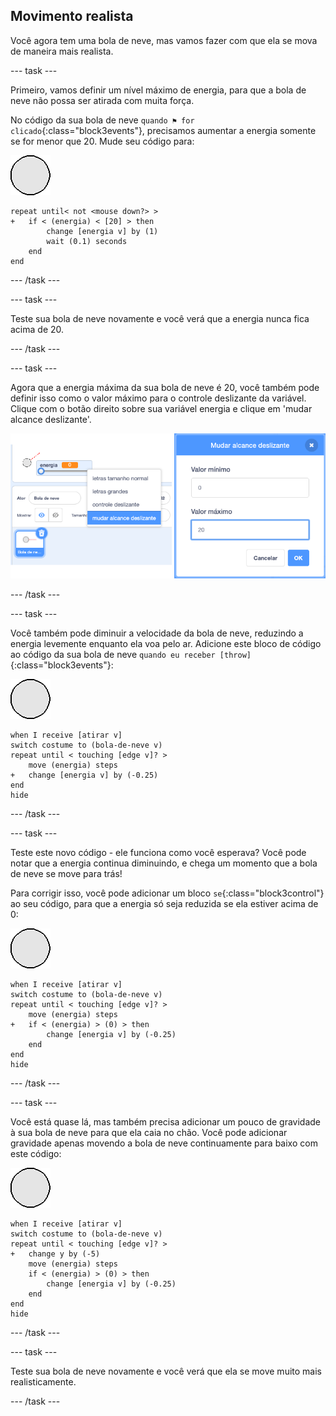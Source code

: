 ## Movimento realista

Você agora tem uma bola de neve, mas vamos fazer com que ela se mova de maneira mais realista.

--- task ---

Primeiro, vamos definir um nível máximo de energia, para que a bola de neve não possa ser atirada com muita força.

No código da sua bola de neve `quando ⚑ for clicado`{:class="block3events"}, precisamos aumentar a energia somente se for menor que 20. Mude seu código para:

![ator bola-de-neve](images/snowball-sprite.png)

```blocks3
repeat until< not <mouse down?> >
+   if < (energia) < [20] > then
        change [energia v] by (1)
        wait (0.1) seconds
    end
end
```

--- /task ---

--- task ---

Teste sua bola de neve novamente e você verá que a energia nunca fica acima de 20.

--- /task ---

--- task ---

Agora que a energia máxima da sua bola de neve é 20, você também pode definir isso como o valor máximo para o controle deslizante da variável. Clique com o botão direito sobre sua variável energia e clique em 'mudar alcance deslizante'.

![mudar alcance deslizante](images/snow-minmax.png)


--- /task ---

--- task ---

Você também pode diminuir a velocidade da bola de neve, reduzindo a energia levemente enquanto ela voa pelo ar. Adicione este bloco de código ao código da sua bola de neve `quando eu receber [throw]`{:class="block3events"}:

![ator bola-de-neve](images/snowball-sprite.png)

```blocks3
when I receive [atirar v]
switch costume to (bola-de-neve v)
repeat until < touching [edge v]? >
    move (energia) steps
+   change [energia v] by (-0.25)
end
hide
```

--- /task ---


--- task ---

Teste este novo código - ele funciona como você esperava? Você pode notar que a energia continua diminuindo, e chega um momento que a bola de neve se move para trás!

Para corrigir isso, você pode adicionar um bloco `se`{:class="block3control"} ao seu código, para que a energia só seja reduzida se ela estiver acima de 0:

![ator bola-de-neve](images/snowball-sprite.png)

```blocks3
when I receive [atirar v]
switch costume to (bola-de-neve v)
repeat until < touching [edge v]? >
    move (energia) steps
+   if < (energia) > (0) > then
        change [energia v] by (-0.25)
    end
end
hide
```

--- /task ---

--- task ---

Você está quase lá, mas também precisa adicionar um pouco de gravidade à sua bola de neve para que ela caia no chão. Você pode adicionar gravidade apenas movendo a bola de neve continuamente para baixo com este código:

![ator bola-de-neve](images/snowball-sprite.png)

```blocks3
when I receive [atirar v]
switch costume to (bola-de-neve v)
repeat until < touching [edge v]? >
+   change y by (-5)
    move (energia) steps
    if < (energia) > (0) > then
        change [energia v] by (-0.25)
    end
end
hide
```

--- /task ---

--- task ---

Teste sua bola de neve novamente e você verá que ela se move muito mais realisticamente.

--- /task ---

